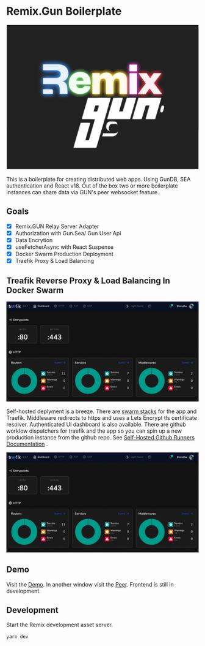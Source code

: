 # Remix.Gun Boilerplate

![Remix/Gun](public/github/rmix-gun.png 'Remix.Gun')

This is a boilerplate for creating distributed web apps. Using GunDB, SEA authentication and React v18. Out of the box two or more boilerplate instances can share data via GUN's peer websocket feature.

## Goals

- [x] Remix.GUN Relay Server Adapter
- [x] Authorization with Gun.Sea/ Gun User Api
- [x] Data Encrytion
- [x] useFetcherAsync with React Suspense
- [x] Docker Swarm Production Deployment
- [x] Traefik Proxy & Load Balancing

## Treafik Reverse Proxy & Load Balancing In Docker Swarm

![Traefik Proxy & Load Balancing](public/github/traefik.png 'Traefik')

Self-hosted deplyment is a breeze. There are [swarm stacks]('./swarm-stacks) for the app and Traefik. Middleware redirects to https and uses a Lets Encrypt tls certificate resolver. Authenticated UI dashboard is also available. There are github worklow dispatchers for traefik and the app so you can spin up a new production instance from the github repo. See [Self-Hosted Github Runners Documentation]('https://docs.github.com/en/actions/hosting-your-own-runners/about-self-hosted-runners) .

![Traefik Service Manager](public/github/traefik.png 'Traefik1')

## Demo

Visit the [Demo](https://remix-gun.fltngmmth.com). In another window visit the [Peer](https//dev.cnxt.app). Frontend is still in development.

## Development

Start the Remix development asset server.

```sh
yarn dev
```
